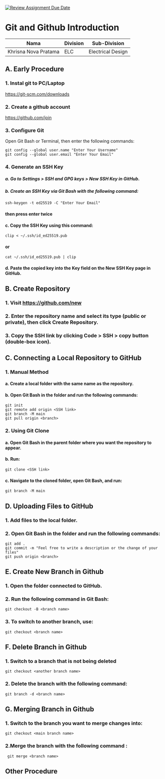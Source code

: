 [![Review Assignment Due Date](https://classroom.github.com/assets/deadline-readme-button-22041afd0340ce965d47ae6ef1cefeee28c7c493a6346c4f15d667ab976d596c.svg)](https://classroom.github.com/a/tbEHDGEc)
# Git and Github Introduction

| Nama  | Division        | Sub-Division  |
| ----- | ---------- | ---------- |
| Khrisna Nova Pratama  | ELC | Electrical Design |

## A. Early Procedure
### 1. Instal git to PC/Laptop
https://git-scm.com/downloads
### 2. Create a github account
  https://github.com/join
### 3. Configure Git
Open Git Bash or Terminal, then enter the following commands:
   ```
   git config --global user.name "Enter Your Username"
   git config --global user.email "Enter Your Email"
```
### 4. Generate an SSH Key
##### a. Go to Settings > SSH and GPG keys > New SSH Key in GitHub.
##### b. Create an SSH Key via Git Bash with the following command:
```
ssh-keygen -t ed25519 -C "Enter Your Email"
```
#### then press enter twice
#### c. Copy the SSH Key using this command:
```
clip < ~/.ssh/id_ed25519.pub
```
#### or
```
cat ~/.ssh/id_ed25519.pub | clip
```
#### d. Paste the copied key into the Key field on the New SSH Key page in GitHub.
## B. Create Repository
### 1. Visit  https://github.com/new
### 2. Enter the repository name and select its type (public or private), then click Create Repository.
### 3. Copy the SSH link by clicking Code > SSH > copy button (double-box icon).

## C. Connecting a Local Repository to GitHub
### 1. Manual Method
#### a. Create a local folder with the same name as the repository.
#### b. Open Git Bash in the folder and run the following commands:
```
git init
git remote add origin <SSH link>
git branch -M main
git pull origin <branch>
```
### 2. Using Git Clone
#### a. Open Git Bash in the parent folder where you want the repository to appear.
#### b. Run:
```
git clone <SSH link>
```
#### c. Navigate to the cloned folder, open Git Bash, and run:
```
git branch -M main
```
## D. Uploading Files to GitHub
### 1. Add files to the local folder.
### 2. Open Git Bash in the folder and run the following commands:
```
git add .
git commit -m "Feel free to write a description or the change of your files"
git push origin <branch>
```

## E. Create New Branch in Github 
### 1. Open the folder connected to GitHub.
### 2. Run the following command in Git Bash:
```
git checkout -B <branch name>
```
### 3. To switch to another branch, use:
```
git checkout <branch name>
```

## F. Delete Branch in Github
### 1. Switch to a branch that is not being deleted
```
git checkout <another branch name>
```
### 2. Delete the branch with the following command:
```
git branch -d <branch name>
```

## G. Merging Branch in Github
### 1. Switch to the branch you want to merge changes into:
```
git checkout <main branch name>
```
### 2.Merge the branch with the following command :
```
 git merge <branch name>
```
## Other Procedure
